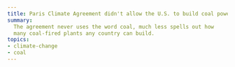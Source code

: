 ```yaml
---
title: Paris Climate Agreement didn't allow the U.S. to build coal power plants
summary:
  The agreement never uses the word coal, much less spells out how
  many coal-fired plants any country can build.
topics:
- climate-change
- coal
---
```

